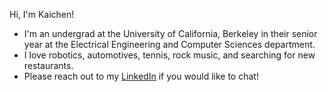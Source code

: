 <!--
**liuk22/liuk22** is a ✨ _special_ ✨ repository because its `README.md` (this file) appears on your GitHub profile.

Here are some ideas to get you started:

- 🔭 I’m currently working on ...
- 🌱 I’m currently learning ...
- 👯 I’m looking to collaborate on ...
- 🤔 I’m looking for help with ...
- 💬 Ask me about ...
- 📫 How to reach me: ...
- 😄 Pronouns: ...
- ⚡ Fun fact: ...
-->

Hi, I'm Kaichen! 

- I'm an undergrad at the University of California, Berkeley in their senior year at the Electrical Engineering and Computer Sciences department. 
- I love robotics, automotives, tennis, rock music, and searching for new restaurants. 
- Please reach out to my [LinkedIn](linkedin.com/in/liuk22) if you would like to chat!

